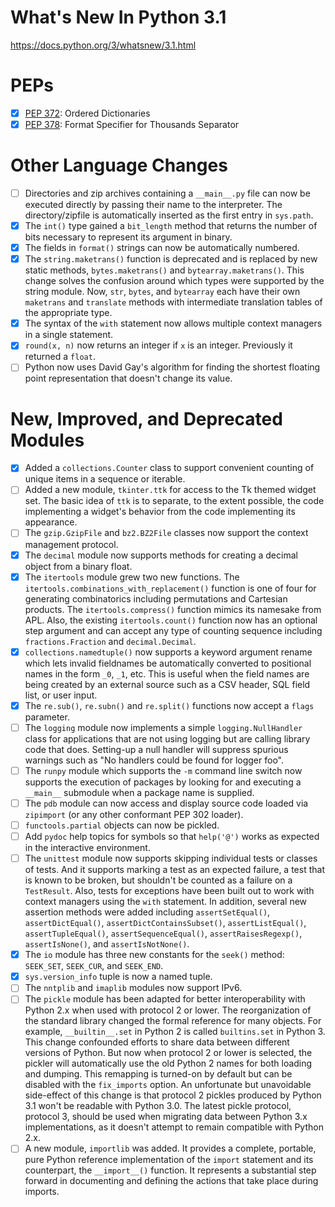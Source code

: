 # What's New In Python 3.1

https://docs.python.org/3/whatsnew/3.1.html

PEPs
====
- [x] [PEP 372][]: Ordered Dictionaries
- [x] [PEP 378][]: Format Specifier for Thousands Separator

Other Language Changes
=======================
- [ ] Directories and zip archives containing a `__main__.py` file can now be executed directly by passing their name to the interpreter. The directory/zipfile is automatically inserted as the first entry in `sys.path`.
- [x] The `int()` type gained a `bit_length` method that returns the number of bits necessary to represent its argument in binary.
- [x] The fields in `format()` strings can now be automatically numbered.
- [x] The `string.maketrans()` function is deprecated and is replaced by new static methods, `bytes.maketrans()` and `bytearray.maketrans()`. This change solves the confusion around which types were supported by the string module. Now, `str`, `bytes`, and `bytearray` each have their own `maketrans` and `translate` methods with intermediate translation tables of the appropriate type.
- [x] The syntax of the `with` statement now allows multiple context managers in a single statement.
- [x] `round(x, n)` now returns an integer if `x` is an integer. Previously it returned a `float`.
- [ ] Python now uses David Gay's algorithm for finding the shortest floating point representation that doesn't change its value.

New, Improved, and Deprecated Modules
==============
- [x] Added a `collections.Counter` class to support convenient counting of unique items in a sequence or iterable.
- [ ] Added a new module, `tkinter.ttk` for access to the Tk themed widget set. The basic idea of `ttk` is to separate, to the extent possible, the code implementing a widget's behavior from the code implementing its appearance.
- [ ] The `gzip.GzipFile` and `bz2.BZ2File` classes now support the context management protocol.
- [x] The `decimal` module now supports methods for creating a decimal object from a binary float.
- [x] The `itertools` module grew two new functions. The `itertools.combinations_with_replacement()` function is one of four for generating combinatorics including permutations and Cartesian products. The `itertools.compress()` function mimics its namesake from APL. Also, the existing `itertools.count()` function now has an optional step argument and can accept any type of counting sequence including `fractions.Fraction` and `decimal.Decimal`.
- [x] `collections.namedtuple()` now supports a keyword argument rename which lets invalid fieldnames be automatically converted to positional names in the form `_0`, `_1`, etc. This is useful when the field names are being created by an external source such as a CSV header, SQL field list, or user input.
- [x] The `re.sub()`, `re.subn()` and `re.split()` functions now accept a `flags` parameter.
- [ ] The `logging` module now implements a simple `logging.NullHandler` class for applications that are not using logging but are calling library code that does. Setting-up a null handler will suppress spurious warnings such as "No handlers could be found for logger foo".
- [ ] The `runpy` module which supports the `-m` command line switch now supports the execution of packages by looking for and executing a `__main__` submodule when a package name is supplied.
- [ ] The `pdb` module can now access and display source code loaded via `zipimport` (or any other conformant PEP 302 loader).
- [ ] `functools.partial` objects can now be pickled.
- [ ] Add `pydoc` help topics for symbols so that `help('@')` works as expected in the interactive environment.
- [ ] The `unittest` module now supports skipping individual tests or classes of tests. And it supports marking a test as an expected failure, a test that is known to be broken, but shouldn't be counted as a failure on a `TestResult`. Also, tests for exceptions have been built out to work with context managers using the `with` statement. In addition, several new assertion methods were added including `assertSetEqual()`, `assertDictEqual()`, `assertDictContainsSubset()`, `assertListEqual()`, `assertTupleEqual()`, `assertSequenceEqual()`, `assertRaisesRegexp()`, `assertIsNone()`, and `assertIsNotNone()`.
- [x] The `io` module has three new constants for the `seek()` method: `SEEK_SET`, `SEEK_CUR`, and `SEEK_END`.
- [x] `sys.version_info` tuple is now a named tuple.
- [ ] The `nntplib` and `imaplib` modules now support IPv6.
- [ ] The `pickle` module has been adapted for better interoperability with Python 2.x when used with protocol 2 or lower. The reorganization of the standard library changed the formal reference for many objects. For example, `__builtin__.set` in Python 2 is called `builtins.set` in Python 3. This change confounded efforts to share data between different versions of Python. But now when protocol 2 or lower is selected, the pickler will automatically use the old Python 2 names for both loading and dumping. This remapping is turned-on by default but can be disabled with the `fix_imports` option. An unfortunate but unavoidable side-effect of this change is that protocol 2 pickles produced by Python 3.1 won't be readable with Python 3.0. The latest pickle protocol, protocol 3, should be used when migrating data between Python 3.x implementations, as it doesn't attempt to remain compatible with Python 2.x.
- [ ] A new module, `importlib` was added. It provides a complete, portable, pure Python reference implementation of the `import` statement and its counterpart, the `__import__()` function. It represents a substantial step forward in documenting and defining the actions that take place during imports.

[PEP 372]: https://python.org/dev/peps/pep-0372
[PEP 378]: https://python.org/dev/peps/pep-0378
